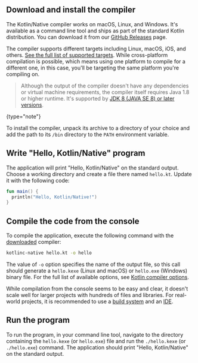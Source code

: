 [//]: # (title: Get started with Kotlin/Native using the command-line compiler)

## Download and install the compiler

The Kotlin/Native compiler works on macOS, Linux, and Windows. It's available as a command line tool and ships 
as part of the standard Kotlin distribution. You can download it from our [GitHub Releases](%kotlinLatestUrl%) page.

The compiler supports different targets including Linux, macOS, iOS, and others. [See the full list of supported targets](native-target-support.md).
While cross-platform compilation is possible, which means using one platform to compile for a different one, 
in this case, you'll be targeting the same platform you're compiling on.  

> Although the output of the compiler doesn't have any dependencies or virtual machine requirements, the compiler itself
> requires Java 1.8 or higher runtime. It's supported by [JDK 8 (JAVA SE 8) or later versions](https://www.oracle.com/java/technologies/downloads/).
> 
{type="note"}

To install the compiler, unpack its archive to a directory of your choice and add the path to its `/bin` directory
to the `PATH` environment variable.

## Write "Hello, Kotlin/Native" program

The application will print "Hello, Kotlin/Native" on the standard output.
Choose a working directory and create a file there named `hello.kt`. Update it with the following code:

```kotlin
fun main() {
  println("Hello, Kotlin/Native!")
}
```

## Compile the code from the console 

To compile the application, execute the following command with the [downloaded](https://github.com/JetBrains/kotlin/releases)
compiler:

```bash
kotlinc-native hello.kt -o hello
```

The value of `-o` option specifies the name of the output file, so this call should generate a `hello.kexe` (Linux and macOS)
or `hello.exe` (Windows) binary file. For the full list of available options, see [Kotlin compiler options](compiler-reference.md).

While compilation from the console seems to be easy and clear, it
doesn't scale well for larger projects with hundreds of files and libraries. For real-world projects, it is recommended
to use a [build system](native-gradle.md) and an [IDE](native-get-started.md).

## Run the program

To run the program, in your command line tool, navigate to the directory containing the `hello.kexe` (or `hello.exe`) file
and run the `./hello.kexe` (or `./hello.exe`) command. The application should print "Hello, Kotlin/Native" on the standard output.
